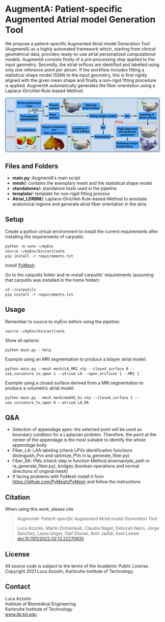 # AugmentA: Patient-specific Augmented Atrial model Generation Tool

We propose a patient-specific Augmented Atrial model Generation Tool (AugmentA) as a highly automated framework which, starting from clinical geometrical data, provides ready-to-use atrial personalized computational models. 
AugmentA consists firstly of a pre-processing step applied to the input geometry. Secondly, the atrial orifices are identified and labelled using only one reference point per atrium. If the workflow includes fitting a statistical shape model (SSM) to the input geometry, this is first rigidly aligned with the given mean shape and finally a non-rigid fitting procedure is applied. AugmentA automatically generates the fiber orientation using a Laplace-Dirichlet-Rule-based-Method.

![Pipeline](/images/pipeline.png)

## Files and Folders

- **main.py:** AugmentA's main script
- **mesh/:** contains the exemplary mesh and the statistical shape model
- **standalones/:** standalone tools used in the pipeline
- **template/**: template for non-rigid fitting process
- **Atrial_LDRBM/**: Laplace-Dirichlet-Rule-based-Method to annotate anatomical regions and generate atrial fiber orientation in the atria

## Setup

Create a python virtual environment to install the current requirements after installing the requirements of carputils: 
```
python -m venv ~/myEnv
source ~/myEnv/bin/activate
pip install -r requirements.txt
```
Install [PyMesh](https://pymesh.readthedocs.io/en/latest/installation.html)

Go to the carputils folder and re-install carputils' requirements (assuming that carputils was installed in the home folder):
```
cd ~/carputils
pip install -r requirements.txt
```
## Usage

Remember to source to myEnv before using the pipeline:
```
source ~/myEnv/bin/activate
```
Show all options:
```
python main.py --help
```
Example using an MRI segmentation to produce a bilayer atrial model:
```
python main.py --mesh mesh/LA_MRI.vtp --closed_surface 0 --use_curvature_to_open 1 --atrium LA --open_orifices 1 --MRI 1
```
Example using a closed surface derived from a MRI segmentation to produce a volumetric atrial model:
```
python main.py --mesh mesh/mwk05_bi.vtp --closed_surface 1 --use_curvature_to_open 0 --atrium LA_RA
```
## Q&A

- Selection of appendage apex: the selected point will be used as boundary condition for a Laplacian problem. Therefore, the point at the center of the appendage is the most suitable to identify the whole appendage body
- Fiber_LA: LAA labeling (check LPVs identification functions distinguish_Pvs and optimize_PVs in la_generate_fiber.py)
- Fiber_RA: PMs (check step in function Method.downsample_path in ra_generate_fiber.py), bridges (boolean operations and normal directions of original mesh)
- If facing problems with PyMesh install it from https://github.com/PyMesh/PyMesh and follow the instructions

## Citation
When using this work, please cite
> *AugmentA: Patient-specific Augmented Atrial model Generation Tool*
>
> Luca Azzolin, Martin Eichenlaub, Claudia Nagel, Deborah Nairn, Jorge Sánchez, Laura Unger, Olaf Dössel, Amir Jadidi, Axel Loewe
> [doi:10.1101/2022.02.13.22270835](https://doi.org/10.1101/2022.02.13.22270835)


## License

All source code is subject to the terms of the Academic Public License.
Copyright 2021 Luca Azzolin, Karlsruhe Institute of Technology.

## Contact

Luca Azzolin  
Institute of Biomedical Engineering  
Karlsruhe Institute of Technology  
www.ibt.kit.edu
